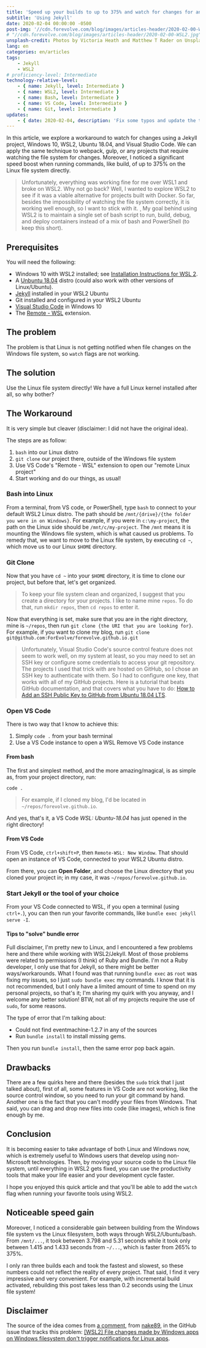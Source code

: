 ```yaml
---
title: 'Speed up your builds to up to 375% and watch for changes for an even faster dev cycle using this workaround on WSL2/Ubuntu'
subtitle: 'Using Jekyll'
date: 2020-02-04 00:00:00 -0500
post-img: '//cdn.forevolve.com/blog/images/articles-header/2020-02-00-WSL2.jpg'
# "//cdn.forevolve.com/blog/images/articles-header/2020-02-00-WSL2.jpg"
unsplash-credit: Photos by Victoria Heath and Matthew T Rader on Unsplash
lang: en
categories: en/articles
tags:
    - Jekyll
    - WSL2
# proficiency-level: Intermediate
technology-relative-level:
    - { name: Jekyll, level: Intermediate }
    - { name: WSL2, level: Intermediate }
    - { name: Bash, level: Intermediate }
    - { name: VS Code, level: Intermediate }
    - { name: Git, level: Intermediate }
updates:
    - { date: 2020-02-04, description: 'Fix some typos and update the title to be clearer' }
---
```


In this article, we explore a workaround to watch for changes using a Jekyll project, Windows 10, WSL2, Ubuntu 18.04, and Visual Studio Code.
We can apply the same technique to webpack, gulp, or any projects that require watching the file system for changes.
Moreover, I noticed a significant speed boost when running commands, like build, of up to 375% on the Linux file system directly.<!--more-->

> Unfortunately, everything was working fine for me over WSL1 and broke on WSL2. Why not go back? Well, I wanted to explore WSL2 to see if it was a viable alternative for projects built with Docker.
> So far, besides the impossibility of watching the file system correctly, it is working well enough, so I want to stick with it. ¸
> My goal behind using WSL2 is to maintain a single set of bash script to run, build, debug, and deploy containers instead of a mix of bash and PowerShell (to keep this short).

## Prerequisites

You will need the following:

-   Windows 10 with WSL2 installed; see [Installation Instructions for WSL 2](https://docs.microsoft.com/en-us/windows/wsl/wsl2-install).
-   A [Unbuntu 18.04](https://www.microsoft.com/en-ca/p/ubuntu-1804-lts/9n9tngvndl3q?rtc=1&activetab=pivot:overviewtab) distro (could also work with other versions of Linux/Ubuntu).
-   [Jekyll](https://jekyllrb.com/) installed in your WSL2 Ubuntu
-   Git installed and configured in your WSL2 Ubuntu
-   [Visual Studio Code](https://code.visualstudio.com/) in Windows 10
-   The [Remote - WSL](https://marketplace.visualstudio.com/items?itemName=ms-vscode-remote.remote-wsl) extension.

## The problem

The problem is that Linux is not getting notified when file changes on the Windows file system, so `watch` flags are not working.

## The solution

Use the Linux file system directly! We have a full Linux kernel installed after all, so why bother?

## The Workaround

It is very simple but cleaver (disclaimer: I did not have the original idea).

The steps are as follow:

1. `bash` into our Linux distro
1. `git clone` our project there, outside of the Windows file system
1. Use VS Code's "Remote - WSL" extension to open our "remote Linux project"
1. Start working and do our things, as usual!

### Bash into Linux

From a terminal, from VS code, or PowerShell, type `bash` to connect to your default WSL2 Linux distro.
The path should be `/mnt/{drive}/{the folder you were in on Windows}`.
For example, if you were in `c:\my-project`, the path on the Linux side should be `/mnt/c/my-project`.
The `/mnt` means it is mounting the Windows file system, which is what caused us problems.
To remedy that, we want to move to the Linux file system, by executing `cd ~`, which move us to our Linux `$HOME` directory.

### Git Clone

Now that you have `cd ~` into your `$HOME` directory, it is time to clone our project, but before that, let's get organized.

> To keep your file system clean and organized, I suggest that you create a directory for your projects.
> I like to name mine `repos`.
> To do that, run `mkdir repos`, then `cd repos` to enter it.

Now that everything is set, make sure that you are in the right directory, mine is `~/repos`, then run `git clone {the URI that you are looking for}`.
For example, if you want to clone my blog, run `git clone git@github.com:ForEvolve/forevolve.github.io.git`

> Unfortunately, Visual Studio Code's source control feature does not seem to work well, on my system at least, so you may need to set an SSH key or configure some credentials to access your git repository.
> The projects I used that trick with are hosted on GitHub, so I chose an SSH key to authenticate with them.
> So I had to configure one key, that works with all of my GitHub projects.
> Here is a tutorial that beats GitHub documentation, and that covers what you have to do: [How to Add an SSH Public Key to GitHub from Ubuntu 18.04 LTS](https://virtualzero.net/blog/how-to-add-an-ssh-public-key-to-github-from-Ubuntu-18.04-lts).

### Open VS Code

There is two way that I know to achieve this:

1. Simply `code .` from your bash terminal
1. Use a VS Code instance to open a WSL Remove VS Code instance

#### From bash

The first and simplest method, and the more amazing/magical, is as simple as, from your project directory, run:

```bash
code .
```

> For example, if I cloned my blog, I'd be located in `~/repos/forevolve.github.io`.

And yes, that's it, a VS Code _WSL: Ubuntu-18.04_ has just opened in the right directory!

#### From VS Code

From VS Code, `ctrl+shift+P`, then `Remote-WSL: New Window`.
That should open an instance of VS Code, connected to your WSL2 Ubuntu distro.

From there, you can **Open Folder**, and choose the Linux directory that you cloned your project in; in my case, it was `~/repos/forevolve.github.io`.

### Start Jekyll or the tool of your choice

From your VS Code connected to WSL, if you open a terminal (using `ctrl+.`), you can then run your favorite commands, like `bundle exec jekyll serve -I`.

#### Tips to "solve" bundle error

Full disclaimer, I'm pretty new to Linux, and I encountered a few problems here and there while working with WSL2/Jekyll.
Most of those problems were related to permissions (I think) of Ruby and Bundle.
I'm not a Ruby developer, I only use that for Jekyll, so there might be better ways/workarounds.
What I found was that running `bundle exec` as `root` was fixing my issues, so I just `sudo bundle exec` my commands.
I know that it is not recommended, but I only have a limited amount of time to spend on my personal projects, so that's it; I'm sharing my quirk with you anyway, and I welcome any better solution! BTW, not all of my projects require the use of `sudo`, for some reasons.

The type of error that I'm talking about:

-   Could not find eventmachine-1.2.7 in any of the sources
-   Run `bundle install` to install missing gems.

Then you run `bundle install`, then the same error pop back again.

## Drawbacks

There are a few quirks here and there (besides the `sudo` trick that I just talked about), first of all, some features in VS Code are not working, like the source control window, so you need to run your git command by hand.
Another one is the fact that you can't modify your files from Windows. That said, you can drag and drop new files into code (like images), which is fine enough by me.

## Conclusion

It is becoming easier to take advantage of both Linux and Windows now, which is extremely useful to Windows users that develop using non-Microsoft technologies.
Then, by moving your source code to the Linux file system, until everything in WSL2 gets fixed, you can use the productivity tools that make your life easier and your development cycle faster.

I hope you enjoyed this quick article and that you'll be able to add the `watch` flag when running your favorite tools using WSL2.

## Noticeable speed gain

Moreover, I noticed a considerable gain between building from the Windows file system vs the Linux filesystem, both ways through WSL2/Ubuntu/bash.
From `/mnt/...`, it took between 3.798 and 5.31 seconds while it took only between 1.415 and 1.433 seconds from `~/...`, which is faster from 265% to 375%.

I only ran three builds each and took the fastest and slowest, so these numbers could not reflect the reality of every project. That said, I find it very impressive and very convenient. For example, with incremental build activated, rebuilding this post takes less than 0.2 seconds using the Linux file system!

## Disclaimer

The source of the idea comes from [a comment](https://github.com/microsoft/WSL/issues/4739#issuecomment-571688826), from [nake89](https://github.com/nake89), in the GitHub issue that tracks this problem: [[WSL2] File changes made by Windows apps on Windows filesystem don't trigger notifications for Linux apps](https://github.com/microsoft/WSL/issues/4739).
